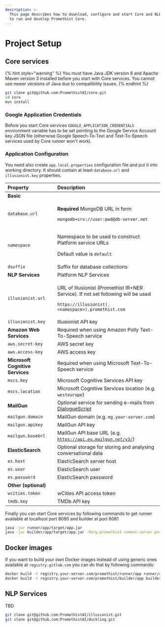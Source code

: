 ```yaml
---
description: >-
  This page describes how to download, configure and start Core and NLP services
  to run and develop Promethist Core.
---
```


# Project Setup

## Core services

{% hint style="warning" %}
You must have Java JDK version 8 and Apache Maven version 3 installed before you start with Core services. You cannot use newer versions of Java due to compatibility issues. 
{% endhint %}

```bash
git clone git@github.com:PromethistAI/core.git
cd core
mvn install
```

### Google Application Credentials

Before you start Core services `GOOGLE_APPLICATION_CREDENTIALS` environment variable has to be set pointing to the Google Service Account key JSON file \(otherwise Google Speech-To-Text and Text-To-Speech services used by Core runner won't work\). 

### Application Configuration

You need also create `app.local.properties` configuration file and put it into working directory. It should contain at least `database.url` and `illusionist.key` properties.

<table>
  <thead>
    <tr>
      <th style="text-align:left">Property</th>
      <th style="text-align:left">Description</th>
    </tr>
  </thead>
  <tbody>
    <tr>
      <td style="text-align:left"><b>Basic</b> 
      </td>
      <td style="text-align:left"></td>
    </tr>
    <tr>
      <td style="text-align:left"><code>database.url</code>
      </td>
      <td style="text-align:left">
        <p><b>Required</b> MongoDB URL in form</p>
        <p><code>mongodb+srv://user:pwd@db-server.net</code>
        </p>
      </td>
    </tr>
    <tr>
      <td style="text-align:left"><code>namespace</code>
      </td>
      <td style="text-align:left">
        <p>Namespace to be used to construct Platform service URLs</p>
        <p>Default value is <code>default</code>
        </p>
      </td>
    </tr>
    <tr>
      <td style="text-align:left"><code>dsuffix</code>
      </td>
      <td style="text-align:left">Suffix for database collections</td>
    </tr>
    <tr>
      <td style="text-align:left"><b>NLP Services</b>
      </td>
      <td style="text-align:left">Platform NLP Services</td>
    </tr>
    <tr>
      <td style="text-align:left"><code>illusionist.url</code>
      </td>
      <td style="text-align:left">
        <p>URL of Illusionist (Promethist IR+NER Service). If not set following will
          be used</p>
        <p><code>https://illusionist(.&lt;namespace&gt;).promethist.com</code>
        </p>
      </td>
    </tr>
    <tr>
      <td style="text-align:left"><code>illusionist.key</code>
      </td>
      <td style="text-align:left">Illusionist API key</td>
    </tr>
    <tr>
      <td style="text-align:left"><b>Amazon Web Services</b>
      </td>
      <td style="text-align:left">Required when using Amazon Polly Text-To-Speech service</td>
    </tr>
    <tr>
      <td style="text-align:left"><code>aws.secret-key</code>
      </td>
      <td style="text-align:left">AWS secret key</td>
    </tr>
    <tr>
      <td style="text-align:left"><code>aws.access-key</code>
      </td>
      <td style="text-align:left">AWS access key</td>
    </tr>
    <tr>
      <td style="text-align:left"><b>Microsoft Cognitive Services</b>
      </td>
      <td style="text-align:left">Required when using Microsoft Text-To-Speech service</td>
    </tr>
    <tr>
      <td style="text-align:left"><code>mscs.key</code>
      </td>
      <td style="text-align:left">Microsoft Cognitive Services API key</td>
    </tr>
    <tr>
      <td style="text-align:left"><code>mscs.location</code>
      </td>
      <td style="text-align:left">Microsoft Cognitive Services location (e.g. <code>westeurope</code>)</td>
    </tr>
    <tr>
      <td style="text-align:left"><b>MailGun</b>
      </td>
      <td style="text-align:left">Optional service for sending e-mails from <a href="../../model/dialoguescript/">DialogueScript</a>
      </td>
    </tr>
    <tr>
      <td style="text-align:left"><code>mailgun.domain</code>
      </td>
      <td style="text-align:left">MailGun domain (e.g. <code>mg.your-server.com</code>)</td>
    </tr>
    <tr>
      <td style="text-align:left"><code>mailgun.apikey</code>
      </td>
      <td style="text-align:left">MailGun API key</td>
    </tr>
    <tr>
      <td style="text-align:left"><code>mailgun.baseUrl</code>
      </td>
      <td style="text-align:left">MailGun API base URL (e.g. <a href="https://api.eu.mailgun.net/v3/"><code>https://api.eu.mailgun.net/v3/</code></a>)</td>
    </tr>
    <tr>
      <td style="text-align:left"><b>ElasticSearch</b>
      </td>
      <td style="text-align:left">Optional storage for storing and analysing conversational data</td>
    </tr>
    <tr>
      <td style="text-align:left"><code>es.host</code>
      </td>
      <td style="text-align:left">ElasticSearch server host</td>
    </tr>
    <tr>
      <td style="text-align:left"><code>es.user</code>
      </td>
      <td style="text-align:left">ElasticSearch user</td>
    </tr>
    <tr>
      <td style="text-align:left"><code>es.password</code>
      </td>
      <td style="text-align:left">ElasticSearch password</td>
    </tr>
    <tr>
      <td style="text-align:left"><b>Other (optional)</b>
      </td>
      <td style="text-align:left"></td>
    </tr>
    <tr>
      <td style="text-align:left"><code>wcities.token</code>
      </td>
      <td style="text-align:left">wCities API access token</td>
    </tr>
    <tr>
      <td style="text-align:left"><code>tmdb.key</code>
      </td>
      <td style="text-align:left">TMDb API key</td>
    </tr>
  </tbody>
</table>

Finally you can start Core services by following commands to get runner available at localhost port 8080 and builder at port 8081

```bash
java -jar runner/app/target/app.jar
java -jar builder/app/target/app.jar -Dorg.promethist.common.server.port=8081
```

## Docker images

If you want to build your own Docker images instead of using generic ones available at `registry.gitlab.com` you can do that by following commands:

```bash
docker build -t registry.your-server.com/promethist/runner/app runner/app
docker build -t registry.your-server.com/promethist/builder/app builder/app
```

## NLP Services

TBD

```bash
git clone git@github.com:PromethistAI/illusionist.git
git clone git@github.com:PromethistAI/duckling.git
```

